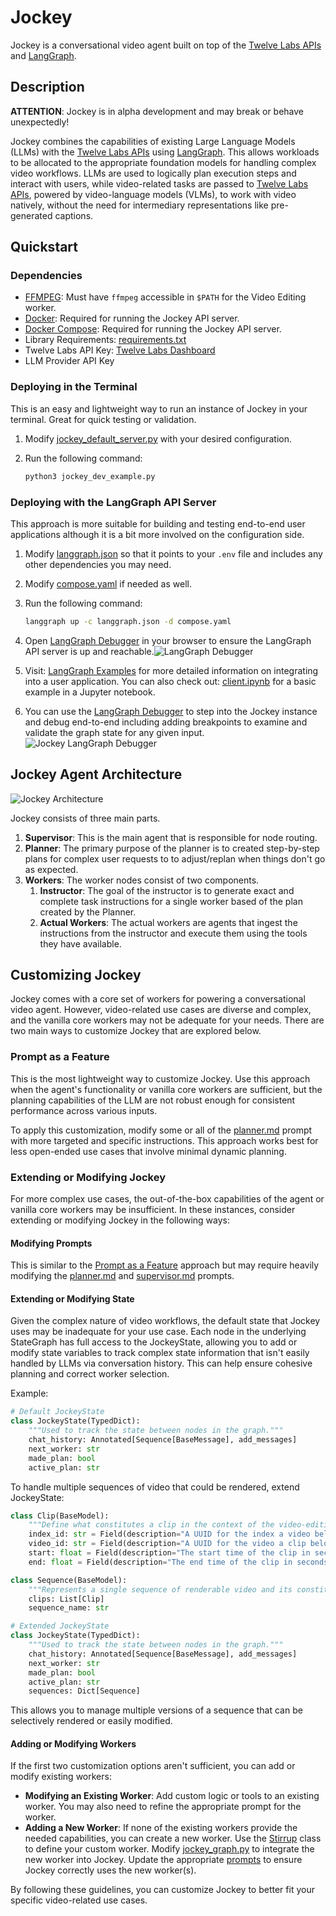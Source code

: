 # Jockey

Jockey is a conversational video agent built on top of the [Twelve Labs APIs](https://docs.twelvelabs.io/docs/introduction) and [LangGraph](https://python.langchain.com/v0.1/docs/langgraph/).

## Description

**ATTENTION**: Jockey is in alpha development and may break or behave unexpectedly!

Jockey combines the capabilities of existing Large Language Models (LLMs) with the [Twelve Labs APIs](https://docs.twelvelabs.io/docs/introduction) using [LangGraph](https://python.langchain.com/v0.1/docs/langgraph/). This allows workloads to be allocated to the appropriate foundation models for handling complex video workflows. LLMs are used to logically plan execution steps and interact with users, while video-related tasks are passed to [Twelve Labs APIs](https://docs.twelvelabs.io/docs/introduction), powered by video-language models (VLMs), to work with video natively, without the need for intermediary representations like pre-generated captions.

## Quickstart

### Dependencies

- [FFMPEG](https://ffmpeg.org/): Must have `ffmpeg` accessible in `$PATH` for the Video Editing worker.
- [Docker](https://www.docker.com/): Required for running the Jockey API server.
- [Docker Compose](https://docs.docker.com/compose/): Required for running the Jockey API server.
- Library Requirements: [requirements.txt](../requirements.txt)
- Twelve Labs API Key: [Twelve Labs Dashboard](https://dashboard.twelvelabs.io/)
- LLM Provider API Key

### Deploying in the Terminal

This is an easy and lightweight way to run an instance of Jockey in your terminal. Great for quick testing or validation.

1. Modify [jockey_default_server.py](jockey_default_server.py) with your desired configuration.
2. Run the following command:
   
   ```bash
   python3 jockey_dev_example.py
   ```

### Deploying with the LangGraph API Server

This approach is more suitable for building and testing end-to-end user applications although it is a bit more involved on the configuration side.

1. Modify [langgraph.json](langgraph.json) so that it points to your `.env` file and includes any other dependencies you may need.
2. Modify [compose.yaml](compose.yaml) if needed as well.
3. Run the following command:

    ```bash
    langgraph up -c langgraph.json -d compose.yaml
    ```
4. Open [LangGraph Debugger](http://localhost:8124/) in your browser to ensure the LangGraph API server is up and reachable.![LangGraph Debugger](assets/langgraph_debugger.png)
5. Visit: [LangGraph Examples](https://github.com/langchain-ai/langgraph-example) for more detailed information on integrating into a user application. You can also check out: [client.ipynb](client.ipynb) for a basic example in a Jupyter notebook.
6. You can use the [LangGraph Debugger](http://localhost:8124/) to step into the Jockey instance and debug end-to-end including adding breakpoints to examine and validate the graph state for any given input.![Jockey LangGraph Debugger](assets/jockey_langgraph_debugger.png)

## Jockey Agent Architecture

![Jockey Architecture](assets/Jockey%20Architecture.jpg)

Jockey consists of three main parts.

1. **Supervisor**: This is the main agent that is responsible for node routing.
2. **Planner**: The primary purpose of the planner is to created step-by-step plans for complex user requests to to adjust/replan when things don't go as expected.
3. **Workers**: The worker nodes consist of two components.
   1. **Instructor**: The goal of the instructor is to generate exact and complete task instructions for a single worker based of the plan created by the Planner.
   2. **Actual Workers**: The actual workers are agents that ingest the instructions from the instructor and execute them using the tools they have available.

## Customizing Jockey

Jockey comes with a core set of workers for powering a conversational video agent. However, video-related use cases are diverse and complex, and the vanilla core workers may not be adequate for your needs. There are two main ways to customize Jockey that are explored below.

### Prompt as a Feature

This is the most lightweight way to customize Jockey. Use this approach when the agent's functionality or vanilla core workers are sufficient, but the planning capabilities of the LLM are not robust enough for consistent performance across various inputs.

To apply this customization, modify some or all of the [planner.md](./prompts/planner.md) prompt with more targeted and specific instructions. This approach works best for less open-ended use cases that involve minimal dynamic planning.

### Extending or Modifying Jockey

For more complex use cases, the out-of-the-box capabilities of the agent or vanilla core workers may be insufficient. In these instances, consider extending or modifying Jockey in the following ways:

#### Modifying Prompts

This is similar to the [Prompt as a Feature](#prompt-as-a-feature) approach but may require heavily modifying the [planner.md](./prompts/planner.md) and [supervisor.md](./prompts/supervisor.md) prompts.

#### Extending or Modifying State

Given the complex nature of video workflows, the default state that Jockey uses may be inadequate for your use case. Each node in the underlying StateGraph has full access to the JockeyState, allowing you to add or modify state variables to track complex state information that isn't easily handled by LLMs via conversation history. This can help ensure cohesive planning and correct worker selection.

Example:

```python
# Default JockeyState
class JockeyState(TypedDict):
    """Used to track the state between nodes in the graph."""
    chat_history: Annotated[Sequence[BaseMessage], add_messages]
    next_worker: str
    made_plan: bool
    active_plan: str
```

To handle multiple sequences of video that could be rendered, extend JockeyState:

```python
class Clip(BaseModel):
    """Define what constitutes a clip in the context of the video-editing worker."""
    index_id: str = Field(description="A UUID for the index a video belongs to. This is different from the video_id.")
    video_id: str = Field(description="A UUID for the video a clip belongs to.")
    start: float = Field(description="The start time of the clip in seconds.")
    end: float = Field(description="The end time of the clip in seconds.")

class Sequence(BaseModel):
    """Represents a single sequence of renderable video and its constituents."""
    clips: List[Clip]
    sequence_name: str

# Extended JockeyState
class JockeyState(TypedDict):
    """Used to track the state between nodes in the graph."""
    chat_history: Annotated[Sequence[BaseMessage], add_messages]
    next_worker: str
    made_plan: bool
    active_plan: str
    sequences: Dict[Sequence]
```

This allows you to manage multiple versions of a sequence that can be selectively rendered or easily modified.

#### Adding or Modifying Workers

If the first two customization options aren't sufficient, you can add or modify existing workers:

- **Modifying an Existing Worker**: Add custom logic or tools to an existing worker. You may also need to refine the appropriate prompt for the worker.
- **Adding a New Worker**: If none of the existing workers provide the needed capabilities, you can create a new worker. Use the [Stirrup](./stirrups/stirrup.py) class to define your custom worker. Modify [jockey_graph.py](jockey_graph.py) to integrate the new worker into Jockey. Update the appropriate [prompts](./prompts/) to ensure Jockey correctly uses the new worker(s).

By following these guidelines, you can customize Jockey to better fit your specific video-related use cases.